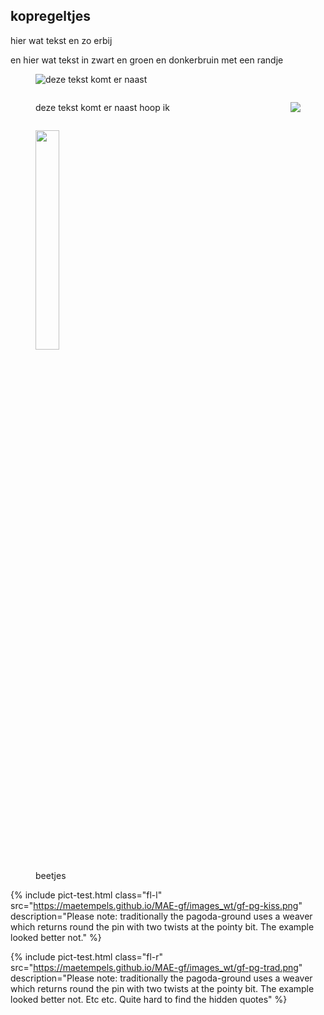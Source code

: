 <style>
dia1 image, img.fl { float: left; }
dia1 image, img.fr { float: right; }
dia1 p.fl { margin-left:2em; color: red; }
dia1 p.fr { color: blue; }	
dia1, .break { clear: both; }

dia2 p, image, img.fp { display: inline-block; margin:0; width: 30%; }

</style>

<body>
	
<h2>kopregeltjes</h2>
  
<p class="fl"> hier wat tekst en zo erbij</p>
<p class="fr"> en hier wat tekst in zwart en groen en donkerbruin met een randje</p>

<figure class="dia1">
	<img class="fl" src="https://maetempels.github.io/MAE-gf/images_wt/gf-pg-kiss.png">
	<p class="fl">deze tekst komt er naast</p>
	<p class="break"></p>
</figure>
  
<figure class="dia1">
	<img class="fr" src="https://maetempels.github.io/MAE-gf/images_wt/gf-pg-kiss.png">
	<p class="fr">deze tekst komt er naast hoop ik</p>
	<p class="break"></p>	
</figure>
  
<figure class="dia2">
	<img class="fp" src="https://maetempels.github.io/MAE-gf/images_wt/gf-pg-kiss.png">
	<p class="fp">beetjes</p>
</figure>

{% include pict-test.html
  class="fl-l"
  src="https://maetempels.github.io/MAE-gf/images_wt/gf-pg-kiss.png"
  description="Please note: traditionally the pagoda-ground uses a weaver which returns round the pin with two twists at the pointy bit. The example looked better not."
%}

{% include pict-test.html
  class="fl-r"
  src="https://maetempels.github.io/MAE-gf/images_wt/gf-pg-trad.png"
  description="Please note: traditionally the pagoda-ground uses a weaver which returns round the pin with two twists at the pointy bit. The example looked better not. Etc etc. Quite hard to find the hidden quotes"
%}

</body>
